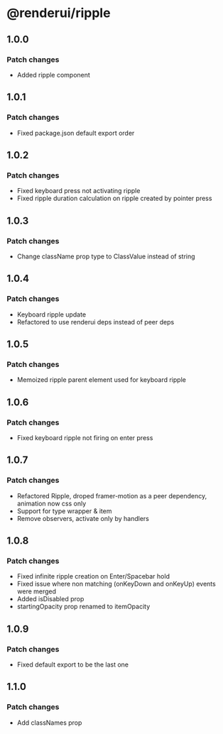 # @renderui/ripple

## 1.0.0

### Patch changes

- Added ripple component

## 1.0.1

### Patch changes

- Fixed package.json default export order

## 1.0.2

### Patch changes

- Fixed keyboard press not activating ripple
- Fixed ripple duration calculation on ripple created by pointer press

## 1.0.3

### Patch changes

- Change className prop type to ClassValue instead of string

## 1.0.4

### Patch changes

- Keyboard ripple update
- Refactored to use renderui deps instead of peer deps

## 1.0.5

### Patch changes

- Memoized ripple parent element used for keyboard ripple

## 1.0.6

### Patch changes

- Fixed keyboard ripple not firing on enter press

## 1.0.7

### Patch changes

- Refactored Ripple, droped framer-motion as a peer dependency, animation now css only
- Support for type wrapper & item
- Remove observers, activate only by handlers

## 1.0.8

### Patch changes

- Fixed infinite ripple creation on Enter/Spacebar hold
- Fixed issue where non matching (onKeyDown and onKeyUp) events were merged
- Added isDisabled prop
- startingOpacity prop renamed to itemOpacity

## 1.0.9

### Patch changes

- Fixed default export to be the last one

## 1.1.0

### Patch changes

- Add classNames prop